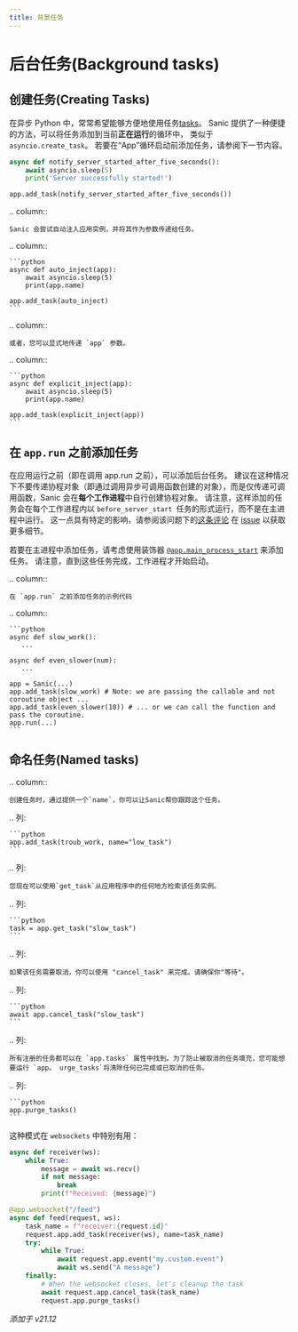 ```yaml
---
title: 背景任务
---
```


# 后台任务(Background tasks)

## 创建任务(Creating Tasks)

在异步 Python 中，常常希望能够方便地使用任务[tasks](https://docs.python.org/3/library/asyncio-task.html#asyncio.create_task)。 Sanic 提供了一种便捷的方法，可以将任务添加到当前**正在运行**的循环中， 类似于 `asyncio.create_task`。 若要在“App”循环启动前添加任务，请参阅下一节内容。

```python
async def notify_server_started_after_five_seconds():
    await asyncio.sleep(5)
    print('Server successfully started!')

app.add_task(notify_server_started_after_five_seconds())
```

.. column::

```
Sanic 会尝试自动注入应用实例，并将其作为参数传递给任务。
```

.. column::

````
```python
async def auto_inject(app):
    await asyncio.sleep(5)
    print(app.name)

app.add_task(auto_inject)
```
````

.. column::

```
或者，您可以显式地传递 `app` 参数。
```

.. column::

````
```python
async def explicit_inject(app):
    await asyncio.sleep(5)
    print(app.name)

app.add_task(explicit_inject(app))
```
````

## 在 `app.run` 之前添加任务

在应用运行之前（即在调用 app.run 之前），可以添加后台任务。 建议在这种情况下不要传递协程对象（即通过调用异步可调用函数创建的对象），而是仅传递可调用函数，Sanic 会在**每个工作进程**中自行创建协程对象。 请注意，这样添加的任务会在每个工作进程内以 `before_server_start `任务的形式运行，而不是在主进程中运行。 这一点具有特定的影响，请参阅该问题下的[这条评论](https://github.com/sanic-org/sanic/issues/2139#issuecomment-868993668) 在 [issue](https://github.com/sanic-org/sanic/issues/2139) 以获取更多细节。

若要在主进程中添加任务，请考虑使用装饰器  [`@app.main_process_start`](./listeners.md) 来添加任务。 请注意，直到这些任务完成，工作进程才开始启动。

.. column::

```
在 `app.run` 之前添加任务的示例代码
```

.. column::

````
```python
async def slow_work():
   ...

async def even_slower(num):
   ...

app = Sanic(...)
app.add_task(slow_work) # Note: we are passing the callable and not coroutine object ...
app.add_task(even_slower(10)) # ... or we can call the function and pass the coroutine.
app.run(...)
```
````

## 命名任务(Named tasks)

.. column::

```
创建任务时，通过提供一个`name`，你可以让Sanic帮你跟踪这个任务。
```

.. 列:

````
```python
app.add_task(troub_work, name="low_task")
```
````

.. 列:

```
您现在可以使用`get_task`从应用程序中的任何地方检索该任务实例。
```

.. 列:

````
```python
task = app.get_task("slow_task")
```
````

.. 列:

```
如果该任务需要取消，你可以使用 "cancel_task" 来完成。请确保你"等待"。
```

.. 列:

````
```python
await app.cancel_task("slow_task")
```
````

.. 列:

```
所有注册的任务都可以在 `app.tasks` 属性中找到。为了防止被取消的任务填充，您可能想要运行 `app。 urge_tasks`将清除任何已完成或已取消的任务。
```

.. 列:

````
```python
app.purge_tasks()
```
````

这种模式在 `websockets` 中特别有用：

```python
async def receiver(ws):
    while True:
        message = await ws.recv()
        if not message:
            break
        print(f"Received: {message}")

@app.websocket("/feed")
async def feed(request, ws):
    task_name = f"receiver:{request.id}"
    request.app.add_task(receiver(ws), name=task_name)
    try:
        while True:
            await request.app.event("my.custom.event")
            await ws.send("A message")
    finally:
        # When the websocket closes, let's cleanup the task
        await request.app.cancel_task(task_name)
        request.app.purge_tasks()
```

_添加于 v21.12_

